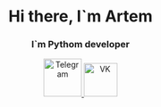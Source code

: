<div id="header" align="center">
    <h1>Hi there, I`m Artem</h1>
    <h3>I`m Pythom developer</h3>
</div>
<div id="body" align="center">
    <a href="https://t.me/mashinka98">
        <img src="https://cdn-icons-png.flaticon.com/128/3488/3488463.png" alt="Telegram" width="68px"/>
    </a>
    <a href="https://vk.com/libimiq_artemka">
        <img src="https://cdn-icons-png.flaticon.com/128/3536/3536582.png" alt="VK" width="60px"/>
    </a>
</div>

<!--
**ArtemPristavka/ArtemPristavka** is a ✨ _special_ ✨ repository because its `README.md` (this file) appears on your GitHub profile.

Here are some ideas to get you started:

- 🔭 I’m currently working on ...
- 🌱 I’m currently learning ...
- 👯 I’m looking to collaborate on ...
- 🤔 I’m looking for help with ...
- 💬 Ask me about ...
- 📫 How to reach me: ...
- 😄 Pronouns: ...
- ⚡ Fun fact: ...
-->
